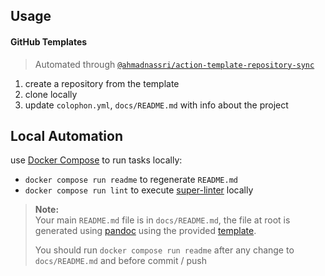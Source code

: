 ## Usage

#### GitHub Templates

> Automated through [`@ahmadnassri/action-template-repository-sync`][]

1. create a repository from the template
1. clone locally
1. update `colophon.yml`, `docs/README.md` with info about the project

## Local Automation

use [Docker Compose][docker compose] to run tasks locally:

- `docker compose run readme` to regenerate `README.md`
- `docker compose run lint` to execute [super-linter] locally

> **Note:**  
> Your main `README.md` file is in `docs/README.md`, the file at root is generated using [pandoc] using the provided [template][].  
>
> You should run `docker compose run readme` after any change to `docs/README.md` and before commit / push

[template]: ./docs/README.template
[pandoc]: https://pandoc.org/
[Docker Compose]: https://docs.docker.com/compose/
[super-linter]: https://github.com/github/super-linter
[`@ahmadnassri/action-template-repository-sync`]: https://github.com/ahmadnassri/action-template-repository-sync
